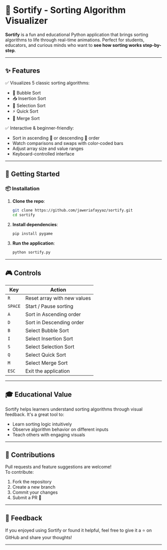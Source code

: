 # 🎨 Sortify - Sorting Algorithm Visualizer

**Sortify** is a fun and educational Python application that brings sorting algorithms to life through real-time animations. Perfect for students, educators, and curious minds who want to **see how sorting works step-by-step**.

---

## ✨ Features

✅ Visualizes 5 classic sorting algorithms:
- 🔁 Bubble Sort  
- 📥 Insertion Sort  
- 🔽 Selection Sort  
- ⚡ Quick Sort  
- 🧬 Merge Sort  

✅ Interactive & beginner-friendly:
- Sort in ascending 🔼 or descending 🔽 order  
- Watch comparisons and swaps with color-coded bars  
- Adjust array size and value ranges  
- Keyboard-controlled interface  

---

## 🚀 Getting Started

### 📦 Installation

1. **Clone the repo**:
   ```bash
   git clone https://github.com/jaweriafayyaz/sortify.git
   cd sortify
   ```

2. **Install dependencies**:
   ```bash
   pip install pygame
   ```

3. **Run the application**:
   ```bash
   python sortify.py
   ```

---

## 🎮 Controls

| Key     | Action                             |
|---------|------------------------------------|
| `R`     | Reset array with new values        |
| `SPACE` | Start / Pause sorting              |
| `A`     | Sort in Ascending order            |
| `D`     | Sort in Descending order           |
| `B`     | Select Bubble Sort                 |
| `I`     | Select Insertion Sort              |
| `S`     | Select Selection Sort              |
| `Q`     | Select Quick Sort                  |
| `M`     | Select Merge Sort                  |
| `ESC`   | Exit the application               |

---

## 🎓 Educational Value

Sortify helps learners understand sorting algorithms through visual feedback. It's a great tool to:
- Learn sorting logic intuitively
- Observe algorithm behavior on different inputs
- Teach others with engaging visuals

---

## 🤝 Contributions

Pull requests and feature suggestions are welcome!  
To contribute:
1. Fork the repository  
2. Create a new branch  
3. Commit your changes  
4. Submit a PR 🚀  

---

## 💌 Feedback

If you enjoyed using Sortify or found it helpful, feel free to give it a ⭐ on GitHub and share your thoughts!

---

